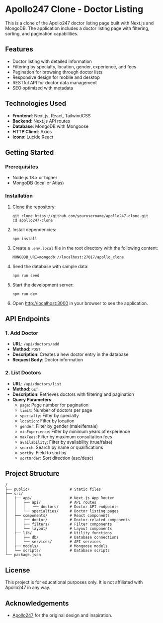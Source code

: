 # Apollo247 Clone - Doctor Listing

This is a clone of the Apollo247 doctor listing page built with Next.js and MongoDB. The application includes a doctor listing page with filtering, sorting, and pagination capabilities.

## Features

- Doctor listing with detailed information
- Filtering by specialty, location, gender, experience, and fees
- Pagination for browsing through doctor lists
- Responsive design for mobile and desktop
- RESTful API for doctor data management
- SEO optimized with metadata

## Technologies Used

- **Frontend**: Next.js, React, TailwindCSS
- **Backend**: Next.js API routes
- **Database**: MongoDB with Mongoose
- **HTTP Client**: Axios
- **Icons**: Lucide React

## Getting Started

### Prerequisites

- Node.js 18.x or higher
- MongoDB (local or Atlas)

### Installation

1. Clone the repository:
   ```
   git clone https://github.com/yourusername/apollo247-clone.git
   cd apollo247-clone
   ```

2. Install dependencies:
   ```
   npm install
   ```

3. Create a `.env.local` file in the root directory with the following content:
   ```
   MONGODB_URI=mongodb://localhost:27017/apollo_clone
   ```

4. Seed the database with sample data:
   ```
   npm run seed
   ```

5. Start the development server:
   ```
   npm run dev
   ```

6. Open [http://localhost:3000](http://localhost:3000) in your browser to see the application.

## API Endpoints

### 1. Add Doctor
- **URL**: `/api/doctors/add`
- **Method**: `POST`
- **Description**: Creates a new doctor entry in the database
- **Request Body**: Doctor information

### 2. List Doctors
- **URL**: `/api/doctors/list`
- **Method**: `GET`
- **Description**: Retrieves doctors with filtering and pagination
- **Query Parameters**:
  - `page`: Page number for pagination
  - `limit`: Number of doctors per page
  - `specialty`: Filter by specialty
  - `location`: Filter by location
  - `gender`: Filter by gender (male/female)
  - `minExperience`: Filter by minimum years of experience
  - `maxFees`: Filter by maximum consultation fees
  - `availability`: Filter by availability (true/false)
  - `search`: Search by name or qualifications
  - `sortBy`: Field to sort by
  - `sortOrder`: Sort direction (asc/desc)

## Project Structure

```
/
├── public/                  # Static files
├── src/
│   ├── app/                 # Next.js App Router
│   │   ├── api/             # API routes
│   │   │   └── doctors/     # Doctor API endpoints
│   │   └── specialties/     # Doctor listing pages
│   ├── components/          # React components
│   │   ├── doctor/          # Doctor-related components
│   │   ├── filters/         # Filter components
│   │   └── layout/          # Layout components
│   ├── lib/                 # Utility functions
│   │   ├── db/              # Database connections
│   │   └── services/        # API services
│   ├── models/              # Mongoose models
│   └── scripts/             # Database scripts
└── package.json
```

## License

This project is for educational purposes only. It is not affiliated with Apollo247 in any way.

## Acknowledgements

- [Apollo247](https://www.apollo247.com/) for the original design and inspiration.
